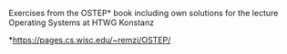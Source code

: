 Exercises from the OSTEP* book including own solutions for the lecture Operating Systems at HTWG Konstanz

*https://pages.cs.wisc.edu/~remzi/OSTEP/

